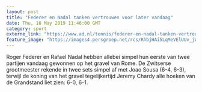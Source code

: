 ```yaml
---
layout: post
title: "Federer en Nadal tanken vertrouwen voor later vandaag"
date: Thu, 16 May 2019 11:46:00 GMT
category: sport
externe_link: "https://www.ad.nl/tennis/federer-en-nadal-tanken-vertrouwen-voor-later-vandaag~a5affd9a/"
feature_image: "https://images4.persgroep.net/rcs/RhbjHAi5LqMeVElUUv_jWKn40HM/diocontent/148513368/_fitwidth/400/?appId=21791a8992982cd8da851550a453bd7f&quality=0.7"
---
```


Roger Federer en Rafael Nadal hebben allebei simpel hun eerste van twee partijen vandaag gewonnen op het gravel van Rome. De Zwitserse grootmeester rekende in twee sets simpel af met Joao Sousa (6-4, 6-3), terwijl de koning van het gravel tegelijkertijd Jeremy Chardy alle hoeken van de Grandstand liet zien: 6-0, 6-1.
